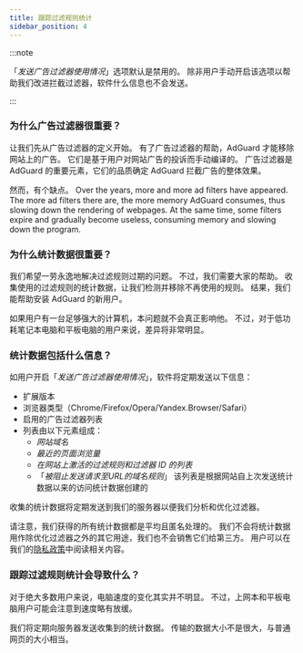 ```yaml
---
title: 跟踪过滤规则统计
sidebar_position: 4
---
```


:::note

「*发送广告过滤器使用情况*」选项默认是禁用的。 除非用户手动开启该选项以帮助我们改进拦截过滤器，软件什么信息也不会发送。

:::

### 为什么广告过滤器很重要？

让我们先从广告过滤器的定义开始。 有了广告过滤器的帮助，AdGuard 才能移除网站上的广告。 它们是基于用户对网站广告的投诉而手动编译的。 广告过滤器是 AdGuard 的重要元素，它们的品质确定 AdGuard 拦截广告的整体效果。

然而，有个缺点。 Over the years, more and more ad filters have appeared. The more ad filters there are, the more memory AdGuard consumes, thus slowing down the rendering of webpages. At the same time, some filters expire and gradually become useless, consuming memory and slowing down the program.

### 为什么统计数据很重要？

我们希望一劳永逸地解决过滤规则过期的问题。 不过，我们需要大家的帮助。 收集使用的过滤规则的统计数据，让我们检测并移除不再使用的规则。 结果，我们能帮助安装 AdGuard 的新用户。

如果用户有一台足够强大的计算机，本问题就不会真正影响他。 不过，对于低功耗笔记本电脑和平板电脑的用户来说，差异将非常明显。

### 统计数据包括什么信息？

如用户开启「*发送广告过滤器使用情况*」，软件将定期发送以下信息：

- 扩展版本
- 浏览器类型（Chrome/Firefox/Opera/Yandex.Browser/Safari）
- 启用的广告过滤器列表
- 列表由以下元素组成：
    - *网站域名*
    - *最近的页面浏览量*
    - *在网站上激活的过滤规则和过滤器 ID 的列表*
    - 「*被阻止发送请求至URL的域名规则*」 该列表是根据网站自上次发送统计数据以来的访问统计数据创建的

收集的统计数据将定期发送到我们的服务器以便我们分析和优化过滤器。

请注意，我们获得的所有统计数据都是平均且匿名处理的。 我们不会将统计数据用作除优化过滤器之外的其它用途，我们也不会销售它们给第三方。 用户可以在我们的[隐私政策](https://adguard.com/privacy.html)中阅读相关内容。

### 跟踪过滤规则统计会导致什么？

对于绝大多数用户来说，电脑速度的变化其实并不明显。 不过，上网本和平板电脑用户可能会注意到速度略有放缓。

我们将定期向服务器发送收集到的统计数据。 传输的数据大小不是很大，与普通网页的大小相当。
